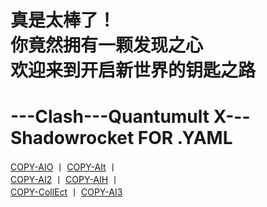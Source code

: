 # 真是太棒了！<br>你竟然拥有一颗发现之心<br>欢迎来到开启新世界的钥匙之路

# ---Clash---Quantumult X---Shadowrocket FOR .YAML
[COPY-AIO](https://raw.githubusercontent.com/O7Y0/Attached/server/AIO.yaml)  丨 [COPY-AIt](https://raw.githubusercontent.com/O7Y0/Attached/server/AIT.yaml)  丨  
[COPY-AI2](https://raw.githubusercontent.com/O7Y0/Attached/server/AI2.yaml)  丨  [COPY-AIH](https://raw.githubusercontent.com/O7Y0/Attached/server/AIH.yaml)  丨    
[COPY-CollEct](https://raw.githubusercontent.com/O7Y0/Attached/server/CollEct.yaml)  丨    [COPY-AI3](https://raw.githubusercontent.com/O7Y0/Attached/server/AI3.TXT)
